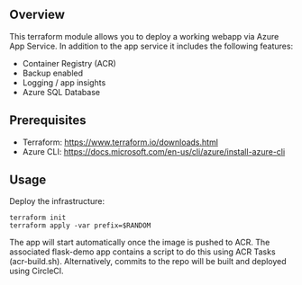 Overview
--------
This terraform module allows you to deploy a working webapp via Azure App Service. In addition to
the app service it includes the following features:

* Container Registry (ACR)
* Backup enabled
* Logging / app insights
* Azure SQL Database

Prerequisites
-------------
* Terraform: https://www.terraform.io/downloads.html
* Azure CLI: https://docs.microsoft.com/en-us/cli/azure/install-azure-cli

Usage
-----
Deploy the infrastructure:
```
terraform init
terraform apply -var prefix=$RANDOM
```

The app will start automatically once the image is pushed to ACR. The associated flask-demo app
contains a script to do this using ACR Tasks (acr-build.sh). Alternatively, commits to the repo will
be built and deployed using CircleCI.
